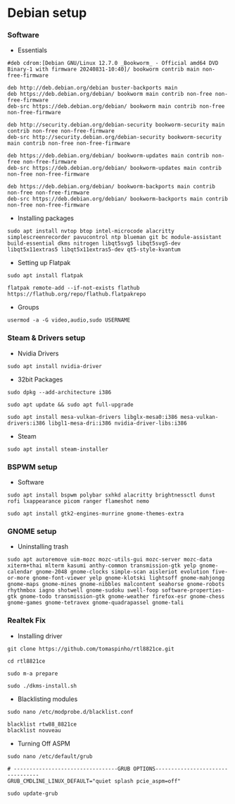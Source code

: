 # Debian setup  
### Software
- Essentials
```
#deb cdrom:[Debian GNU/Linux 12.7.0 _Bookworm_ - Official amd64 DVD Binary-1 with firmware 20240831-10:40]/ bookworm contrib main non-free-firmware

deb http://deb.debian.org/debian buster-backports main
deb https://deb.debian.org/debian/ bookworm main contrib non-free non-free-firmware
deb-src https://deb.debian.org/debian/ bookworm main contrib non-free non-free-firmware

deb http://security.debian.org/debian-security bookworm-security main contrib non-free non-free-firmware
deb-src http://security.debian.org/debian-security bookworm-security main contrib non-free non-free-firmware

deb https://deb.debian.org/debian/ bookworm-updates main contrib non-free non-free-firmware
deb-src https://deb.debian.org/debian/ bookworm-updates main contrib non-free non-free-firmware

deb https://deb.debian.org/debian/ bookworm-backports main contrib non-free non-free-firmware
deb-src https://deb.debian.org/debian/ bookworm-backports main contrib non-free non-free-firmware
```
- Installing packages 
```
sudo apt install nvtop btop intel-microcode alacritty simplescreenrecorder pavucontrol ntp blueman git bc module-assistant build-essential dkms nitrogen libqt5svg5 libqt5svg5-dev libqt5x11extras5 libqt5x11extras5-dev qt5-style-kvantum 
```

- Setting up Flatpak
```
sudo apt install flatpak
```
```
flatpak remote-add --if-not-exists flathub https://flathub.org/repo/flathub.flatpakrepo
```

- Groups
```
usermod -a -G video,audio,sudo USERNAME
```
### Steam & Drivers setup 
- Nvidia Drivers
```
sudo apt install nvidia-driver 
```
- 32bit Packages 
```
sudo dpkg --add-architecture i386
```
```
sudo apt update && sudo apt full-upgrade
```
```
sudo apt install mesa-vulkan-drivers libglx-mesa0:i386 mesa-vulkan-drivers:i386 libgl1-mesa-dri:i386 nvidia-driver-libs:i386
```
- Steam
```
sudo apt install steam-installer
```
### BSPWM setup
- Software
```
sudo apt install bspwm polybar sxhkd alacritty brightnessctl dunst rofi lxappearance picom ranger flameshot nemo
```
```
sudo apt install gtk2-engines-murrine gnome-themes-extra
```
### GNOME setup
- Uninstalling trash
```
sudo apt autoremove uim-mozc mozc-utils-gui mozc-server mozc-data xiterm+thai mlterm kasumi anthy-common transmission-gtk yelp gnome-calendar gnome-2048 gnome-clocks simple-scan aisleriot evolution five-or-more gnome-font-viewer yelp gnome-klotski lightsoff gnome-mahjongg gnome-maps gnome-mines gnome-nibbles malcontent seahorse gnome-robots rhythmbox iagno shotwell gnome-sudoku swell-foop software-properties-gtk gnome-todo transmission-gtk gnome-weather firefox-esr gnome-chess gnome-games gnome-tetravex gnome-quadrapassel gnome-tali
```

### Realtek Fix
- Installing driver
```
git clone https://github.com/tomaspinho/rtl8821ce.git
```
```
cd rtl8821ce
```
```
sudo m-a prepare
```
```
sudo ./dkms-install.sh
```
- Blacklisting modules
```
sudo nano /etc/modprobe.d/blacklist.conf
```
```
blacklist rtw88_8821ce
blacklist nouveau
```
- Turning Off ASPM
```
sudo nano /etc/default/grub
```
```
# ---------------------------------GRUB OPTIONS---------------------------------
GRUB_CMDLINE_LINUX_DEFAULT="quiet splash pcie_aspm=off"
```
```
sudo update-grub
```
